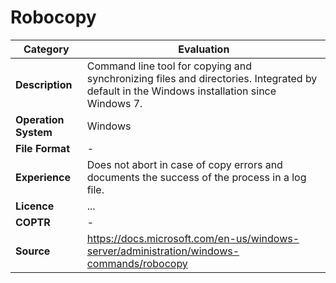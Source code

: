 # Robocopy

| Category | Evaluation |
| --- | --- |
| **Description** | Command line tool for copying and synchronizing files and directories. Integrated by default in the Windows installation since Windows 7. |
| **Operation System** | Windows |
| **File Format** | - |
| **Experience** | Does not abort in case of copy errors and documents the success of the process in a log file. |
| **Licence** | ... |
| **COPTR** | - |
| **Source** | https://docs.microsoft.com/en-us/windows-server/administration/windows-commands/robocopy |

